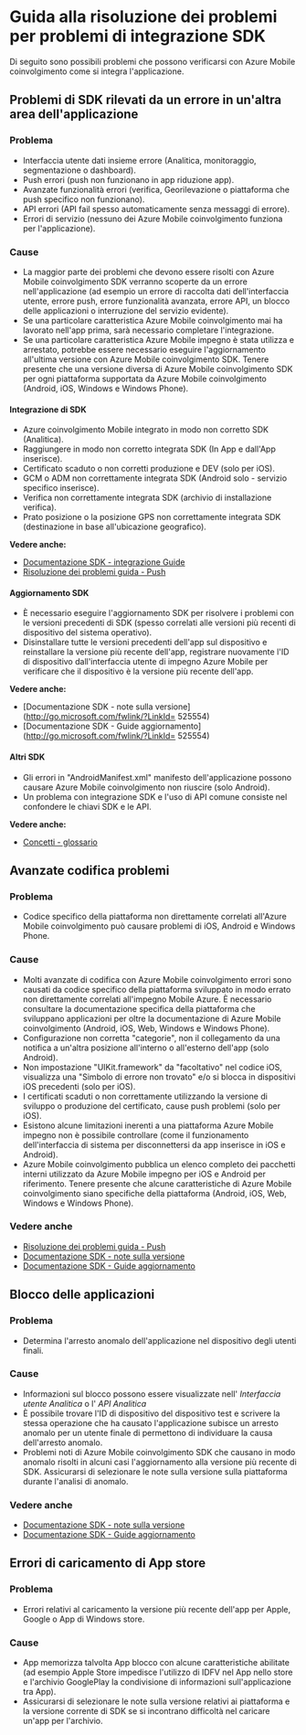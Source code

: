 <properties 
   pageTitle="Azure coinvolgimento Mobile risoluzione dei problemi guida - SDK" 
   description="Risoluzione dei problemi di integrazione SDK in Azure Mobile coinvolgimento" 
   services="mobile-engagement" 
   documentationCenter="" 
   authors="piyushjo" 
   manager="dwrede" 
   editor=""/>

<tags
   ms.service="mobile-engagement"
   ms.devlang="na"
   ms.topic="article"
   ms.tgt_pltfrm="mobile-multiple"
   ms.workload="mobile" 
   ms.date="08/19/2016"
   ms.author="piyushjo"/>

# <a name="troubleshooting-guide-for-sdk-integration-issues"></a>Guida alla risoluzione dei problemi per problemi di integrazione SDK

Di seguito sono possibili problemi che possono verificarsi con Azure Mobile coinvolgimento come si integra l'applicazione.

## <a name="sdk-issues-discovered-by-a-failure-in-another-area-of-your-application"></a>Problemi di SDK rilevati da un errore in un'altra area dell'applicazione

### <a name="issue"></a>Problema
- Interfaccia utente dati insieme errore (Analitica, monitoraggio, segmentazione o dashboard).
- Push errori (push non funzionano in app riduzione app).
- Avanzate funzionalità errori (verifica, Georilevazione o piattaforma che push specifico non funzionano).
- API errori (API fail spesso automaticamente senza messaggi di errore).
- Errori di servizio (nessuno dei Azure Mobile coinvolgimento funziona per l'applicazione).

### <a name="causes"></a>Cause

- La maggior parte dei problemi che devono essere risolti con Azure Mobile coinvolgimento SDK verranno scoperte da un errore nell'applicazione (ad esempio un errore di raccolta dati dell'interfaccia utente, errore push, errore funzionalità avanzata, errore API, un blocco delle applicazioni o interruzione del servizio evidente).  
- Se una particolare caratteristica Azure Mobile coinvolgimento mai ha lavorato nell'app prima, sarà necessario completare l'integrazione. 
- Se una particolare caratteristica Azure Mobile impegno è stata utilizza e arrestato, potrebbe essere necessario eseguire l'aggiornamento all'ultima versione con Azure Mobile coinvolgimento SDK. Tenere presente che una versione diversa di Azure Mobile coinvolgimento SDK per ogni piattaforma supportata da Azure Mobile coinvolgimento (Android, iOS, Windows e Windows Phone).

#### <a name="sdk-integration"></a>Integrazione di SDK

- Azure coinvolgimento Mobile integrato in modo non corretto SDK (Analitica).
- Raggiungere in modo non corretto integrata SDK (In App e dall'App inserisce).
- Certificato scaduto o non corretti produzione e DEV (solo per iOS).
- GCM o ADM non correttamente integrata SDK (Android solo - servizio specifico inserisce).
- Verifica non correttamente integrata SDK (archivio di installazione verifica).
- Prato posizione o la posizione GPS non correttamente integrata SDK (destinazione in base all'ubicazione geografico).


**Vedere anche:**

- [Documentazione SDK - integrazione Guide][Link 5] 
- [Risoluzione dei problemi guida - Push][Link 23]

#### <a name="sdk-upgrade"></a>Aggiornamento SDK

- È necessario eseguire l'aggiornamento SDK per risolvere i problemi con le versioni precedenti di SDK (spesso correlati alle versioni più recenti di dispositivo del sistema operativo).
- Disinstallare tutte le versioni precedenti dell'app sul dispositivo e reinstallare la versione più recente dell'app, registrare nuovamente l'ID di dispositivo dall'interfaccia utente di impegno Azure Mobile per verificare che il dispositivo è la versione più recente dell'app.

**Vedere anche:**

- [Documentazione SDK - note sulla versione](http://go.microsoft.com/fwlink/?LinkId= 525554) 
- [Documentazione SDK - Guide aggiornamento](http://go.microsoft.com/fwlink/?LinkId= 525554)

#### <a name="sdk-other"></a>Altri SDK

- Gli errori in "AndroidManifest.xml" manifesto dell'applicazione possono causare Azure Mobile coinvolgimento non riuscire (solo Android).
- Un problema con integrazione SDK e l'uso di API comune consiste nel confondere le chiavi SDK e le API.

**Vedere anche:**

- [Concetti - glossario][Link 6]

## <a name="advanced-coding-issues"></a>Avanzate codifica problemi

### <a name="issue"></a>Problema
-  Codice specifico della piattaforma non direttamente correlati all'Azure Mobile coinvolgimento può causare problemi di iOS, Android e Windows Phone.

### <a name="causes"></a>Cause

- Molti avanzate di codifica con Azure Mobile coinvolgimento errori sono causati da codice specifico della piattaforma sviluppato in modo errato non direttamente correlati all'impegno Mobile Azure. È necessario consultare la documentazione specifica della piattaforma che sviluppano applicazioni per oltre la documentazione di Azure Mobile coinvolgimento (Android, iOS, Web, Windows e Windows Phone).
- Configurazione non corretta "categorie", non il collegamento da una notifica a un'altra posizione all'interno o all'esterno dell'app (solo Android). 
- Non impostazione "UIKit.framework" da "facoltativo" nel codice iOS, visualizza una "Simbolo di errore non trovato" e/o si blocca in dispositivi iOS precedenti (solo per iOS).
- I certificati scaduti o non correttamente utilizzando la versione di sviluppo o produzione del certificato, cause push problemi (solo per iOS).
- Esistono alcune limitazioni inerenti a una piattaforma Azure Mobile impegno non è possibile controllare (come il funzionamento dell'interfaccia di sistema per disconnettersi da app inserisce in iOS e Android).
- Azure Mobile coinvolgimento pubblica un elenco completo dei pacchetti interni utilizzato da Azure Mobile impegno per iOS e Android per riferimento. Tenere presente che alcune caratteristiche di Azure Mobile coinvolgimento siano specifiche della piattaforma (Android, iOS, Web, Windows e Windows Phone).

### <a name="see-also"></a>Vedere anche

 - [Risoluzione dei problemi guida - Push][Link 23] 
 - [Documentazione SDK - note sulla versione][Link 5]
 - [Documentazione SDK - Guide aggiornamento][Link 5]

## <a name="application-crashes"></a>Blocco delle applicazioni

### <a name="issue"></a>Problema
- Determina l'arresto anomalo dell'applicazione nel dispositivo degli utenti finali.

### <a name="causes"></a>Cause

- Informazioni sul blocco possono essere visualizzate nell' *Interfaccia utente Analitica* o l' *API Analitica*
- È possibile trovare l'ID di dispositivo del dispositivo test e scrivere la stessa operazione che ha causato l'applicazione subisce un arresto anomalo per un utente finale di permettono di individuare la causa dell'arresto anomalo.
- Problemi noti di Azure Mobile coinvolgimento SDK che causano in modo anomalo risolti in alcuni casi l'aggiornamento alla versione più recente di SDK. Assicurarsi di selezionare le note sulla versione sulla piattaforma durante l'analisi di anomalo.

### <a name="see-also"></a>Vedere anche

- [Documentazione SDK - note sulla versione][Link 5]
- [Documentazione SDK - Guide aggiornamento][Link 5]

## <a name="app-store-upload-failures"></a>Errori di caricamento di App store

### <a name="issue"></a>Problema
- Errori relativi al caricamento la versione più recente dell'app per Apple, Google o App di Windows store.

### <a name="causes"></a>Cause

- App memorizza talvolta App blocco con alcune caratteristiche abilitate (ad esempio Apple Store impedisce l'utilizzo di IDFV nel App nello store e l'archivio GooglePlay la condivisione di informazioni sull'applicazione tra App). 
- Assicurarsi di selezionare le note sulla versione relativi ai piattaforma e la versione corrente di SDK se si incontrano difficoltà nel caricare un'app per l'archivio.

<!--Link references-->
[Link 1]: mobile-engagement-user-interface.md
[Link 2]: mobile-engagement-troubleshooting-guide.md
[Link 3]: mobile-engagement-how-tos.md
[Link 4]: http://go.microsoft.com/fwlink/?LinkID=525553
[Link 5]: http://go.microsoft.com/fwlink/?LinkID=525554
[Link 6]: http://go.microsoft.com/fwlink/?LinkId=525555
[Link 7]: https://account.windowsazure.com/PreviewFeatures
[Link 8]: https://social.msdn.microsoft.com/Forums/azure/en-US/home?forum=azuremobileengagement
[Link 9]: http://azure.microsoft.com/en-us/services/mobile-engagement/
[Link 10]: http://azure.microsoft.com/en-us/documentation/services/mobile-engagement/
[Link 11]: http://azure.microsoft.com/en-us/pricing/details/mobile-engagement/
[Link 12]: mobile-engagement-user-interface-navigation.md
[Link 13]: mobile-engagement-user-interface-home.md
[Link 14]: mobile-engagement-user-interface-my-account.md
[Link 15]: mobile-engagement-user-interface-analytics.md
[Link 16]: mobile-engagement-user-interface-monitor.md
[Link 17]: mobile-engagement-user-interface-reach.md
[Link 18]: mobile-engagement-user-interface-segments.md
[Link 19]: mobile-engagement-user-interface-dashboard.md
[Link 20]: mobile-engagement-user-interface-settings.md
[Link 21]: mobile-engagement-troubleshooting-guide-analytics.md
[Link 22]: mobile-engagement-troubleshooting-guide-apis.md
[Link 23]: mobile-engagement-troubleshooting-guide-push-reach.md
[Link 24]: mobile-engagement-troubleshooting-guide-service.md
[Link 25]: mobile-engagement-troubleshooting-guide-sdk.md
[Link 26]: mobile-engagement-troubleshooting-guide-sr-info.md
[Link 27]: mobile-engagement-user-interface-reach-campaign.md
[Link 28]: mobile-engagement-user-interface-reach-criterion.md
[Link 29]: mobile-engagement-user-interface-reach-content.md
 
